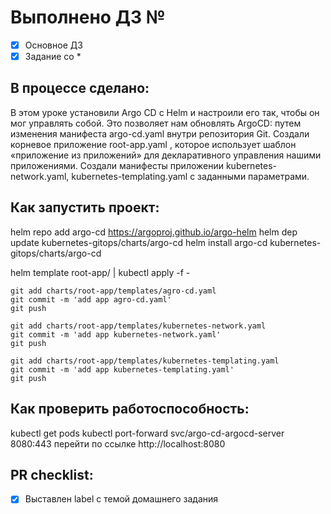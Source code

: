 # Выполнено ДЗ №

 - [x] Основное ДЗ
 - [x] Задание со *

## В процессе сделано:
В этом уроке установили Argo CD с Helm и настроили его так, чтобы он мог управлять собой. Это позволяет нам обновлять ArgoCD: путем изменения манифеста argo-cd.yaml внутри репозитория Git.
Cоздали корневое приложение root-app.yaml , которое использует шаблон «приложение из приложений» для декларативного управления нашими приложениями.
Создали манифесты приложении kubernetes-network.yaml, kubernetes-templating.yaml c заданными параметрами.

## Как запустить проект:
  helm repo add argo-cd https://argoproj.github.io/argo-helm
  helm dep update kubernetes-gitops/charts/argo-cd
  helm install argo-cd kubernetes-gitops/charts/argo-cd
  
  helm template root-app/ | kubectl apply -f -

    git add charts/root-app/templates/agro-cd.yaml
    git commit -m 'add app agro-cd.yaml'
    git push

    git add charts/root-app/templates/kubernetes-network.yaml
    git commit -m 'add app kubernetes-network.yaml'
    git push

    git add charts/root-app/templates/kubernetes-templating.yaml
    git commit -m 'add app kubernetes-templating.yaml'
    git push

## Как проверить работоспособность:
   kubectl get pods
   kubectl port-forward svc/argo-cd-argocd-server 8080:443
   перейти по ссылке http://localhost:8080

## PR checklist:
 - [x] Выставлен label с темой домашнего задания